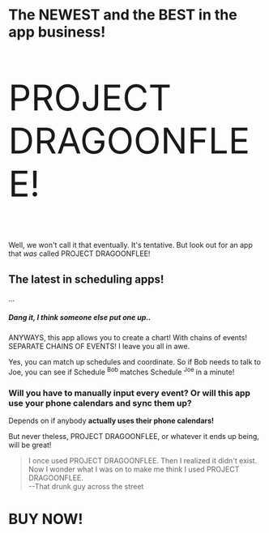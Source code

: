 <HTML>
<head>
<title>Please buy our app. It's awesome. We think.</title>
</head>
<body>
<h1>
The <strong> NEWEST </strong> and the <strong> BEST </strong> in the app business! </h1>
<p style="font-size: 500%"> PROJECT DRAGOONFLEE! </p>
<p> Well, we won't call it that eventually. It's tentative. 
But look out for an app that <i> was </i> called PROJECT DRAGOONFLEE! </p>
<h2> The latest in scheduling apps! </h2>
<p> ... </p>
<h5> Dang it, I think someone else put one up.. </h5>
<p> ANYWAYS, this app allows you to create a chart! With chains of events! <br>
SEPARATE CHAINS OF EVENTS! I leave you all in awe. </p>
<p> Yes, you can match up schedules and coordinate. 
So if Bob needs to talk to Joe, you can see if Schedule <sup> Bob </sup> matches Schedule <sup> Joe </sup> in a minute! </p>
<h3> Will you have to manually input every event? Or will this app use your phone calendars and sync them up? </h3>
<p> Depends on if anybody <b> actually uses their phone calendars! </b> </p>
<p> But never theless, PROJECT DRAGOONFLEE, or whatever it ends up being, will be great! </p>
<blockquote>
I once used PROJECT DRAGOONFLEE. Then I realized it didn't exist. 
Now I wonder what I was on to make me think I used PROJECT DRAGOONFLEE. <br> --That drunk guy across the street 
</blockquote>
<h1> BUY NOW! </h1>
</body>
</HTML>
